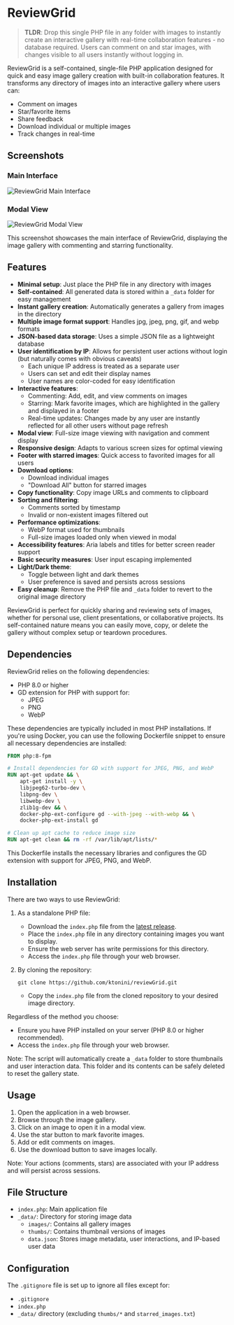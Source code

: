 # ReviewGrid

> **TLDR**: Drop this single PHP file in any folder with images to instantly create an interactive gallery with real-time collaboration features - no database required. Users can comment on and star images, with changes visible to all users instantly without logging in.

ReviewGrid is a self-contained, single-file PHP application designed for quick and easy image gallery creation with built-in collaboration features. It transforms any directory of images into an interactive gallery where users can:

- Comment on images
- Star/favorite items
- Share feedback
- Download individual or multiple images
- Track changes in real-time

## Screenshots

### Main Interface
![ReviewGrid Main Interface](_data/reviewGrid_01.png)

### Modal View
![ReviewGrid Modal View](_data/reviewGrid_02.png)

This screenshot showcases the main interface of ReviewGrid, displaying the image gallery with commenting and starring functionality.



## Features

- **Minimal setup**: Just place the PHP file in any directory with images
- **Self-contained**: All generated data is stored within a `_data` folder for easy management
- **Instant gallery creation**: Automatically generates a gallery from images in the directory
- **Multiple image format support**: Handles jpg, jpeg, png, gif, and webp formats
- **JSON-based data storage**: Uses a simple JSON file as a lightweight database
- **User identification by IP**: Allows for persistent user actions without login (but naturally comes with obvious caveats)
  - Each unique IP address is treated as a separate user
  - Users can set and edit their display names
  - User names are color-coded for easy identification
- **Interactive features**:
  - Commenting: Add, edit, and view comments on images
  - Starring: Mark favorite images, which are highlighted in the gallery and displayed in a footer
  - Real-time updates: Changes made by any user are instantly reflected for all other users without page refresh
- **Modal view**: Full-size image viewing with navigation and comment display
- **Responsive design**: Adapts to various screen sizes for optimal viewing
- **Footer with starred images**: Quick access to favorited images for all users
- **Download options**: 
  - Download individual images
  - "Download All" button for starred images
- **Copy functionality**: Copy image URLs and comments to clipboard
- **Sorting and filtering**: 
  - Comments sorted by timestamp
  - Invalid or non-existent images filtered out
- **Performance optimizations**:
  - WebP format used for thumbnails
  - Full-size images loaded only when viewed in modal
- **Accessibility features**: Aria labels and titles for better screen reader support
- **Basic security measures**: User input escaping implemented
- **Light/Dark theme**: 
  - Toggle between light and dark themes
  - User preference is saved and persists across sessions
- **Easy cleanup**: Remove the PHP file and `_data` folder to revert to the original image directory

ReviewGrid is perfect for quickly sharing and reviewing sets of images, whether for personal use, client presentations, or collaborative projects. Its self-contained nature means you can easily move, copy, or delete the gallery without complex setup or teardown procedures.

## Dependencies

ReviewGrid relies on the following dependencies:

- PHP 8.0 or higher
- GD extension for PHP with support for:
  - JPEG
  - PNG
  - WebP

These dependencies are typically included in most PHP installations. If you're using Docker, you can use the following Dockerfile snippet to ensure all necessary dependencies are installed:

```dockerfile
FROM php:8-fpm

# Install dependencies for GD with support for JPEG, PNG, and WebP
RUN apt-get update && \
    apt-get install -y \
    libjpeg62-turbo-dev \
    libpng-dev \
    libwebp-dev \
    zlib1g-dev && \
    docker-php-ext-configure gd --with-jpeg --with-webp && \
    docker-php-ext-install gd

# Clean up apt cache to reduce image size
RUN apt-get clean && rm -rf /var/lib/apt/lists/*
```

This Dockerfile installs the necessary libraries and configures the GD extension with support for JPEG, PNG, and WebP.

## Installation

There are two ways to use ReviewGrid:

1. As a standalone PHP file:
   - Download the `index.php` file from the [latest release](https://github.com/ktonini/reviewGrid/releases/latest).
   - Place the `index.php` file in any directory containing images you want to display.
   - Ensure the web server has write permissions for this directory.
   - Access the `index.php` file through your web browser.

2. By cloning the repository:
   ```
   git clone https://github.com/ktonini/reviewGrid.git
   ```
   - Copy the `index.php` file from the cloned repository to your desired image directory.

Regardless of the method you choose:
- Ensure you have PHP installed on your server (PHP 8.0 or higher recommended).
- Access the `index.php` file through your web browser.

Note: The script will automatically create a `_data` folder to store thumbnails and user interaction data. This folder and its contents can be safely deleted to reset the gallery state.

## Usage

1. Open the application in a web browser.
2. Browse through the image gallery.
3. Click on an image to open it in a modal view.
4. Use the star button to mark favorite images.
5. Add or edit comments on images.
6. Use the download button to save images locally.

Note: Your actions (comments, stars) are associated with your IP address and will persist across sessions.

## File Structure

- `index.php`: Main application file
- `_data/`: Directory for storing image data
  - `images/`: Contains all gallery images
  - `thumbs/`: Contains thumbnail versions of images
  - `data.json`: Stores image metadata, user interactions, and IP-based user data

## Configuration

The `.gitignore` file is set up to ignore all files except for:
- `.gitignore`
- `index.php`
- `_data/` directory (excluding `thumbs/*` and `starred_images.txt`)
